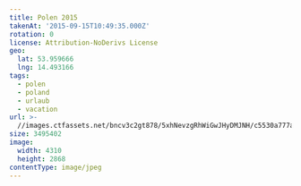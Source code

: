 ```yaml
---
title: Polen 2015
takenAt: '2015-09-15T10:49:35.000Z'
rotation: 0
license: Attribution-NoDerivs License
geo:
  lat: 53.959666
  lng: 14.493166
tags:
  - polen
  - poland
  - urlaub
  - vacation
url: >-
  //images.ctfassets.net/bncv3c2gt878/5xhNevzgRhWiGwJHyDMJNH/c5530a777af042ea05ffef8e62018adc/polen-2015_25862750301_o
size: 3495402
image:
  width: 4310
  height: 2868
contentType: image/jpeg
---
```


